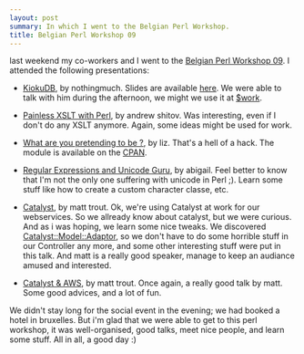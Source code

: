 ```yaml
---
layout: post
summary: In which I went to the Belgian Perl Workshop.
title: Belgian Perl Workshop 09
---
```


last weekend my co-workers and I went to the [Belgian Perl Workshop 09](http://conferences.mongueurs.net/bpw2009/). I attended the following presentations:

 * [KiokuDB](http://conferences.mongueurs.net/bpw2009/talk/1720), by nothingmuch. Slides are available [here](http://www.iinteractive.com/kiokudb/talks/bpw2009.xul). We were able to talk with him during the afternoon, we might we use it at [$work](http://rtgi.fr).

 * [Painless XSLT with Perl](http://conferences.mongueurs.net/bpw2009/talk/1740), by andrew shitov. Was interesting, even if I don't do any XSLT anymore. Again, some ideas might be used for work.

 * [What are you pretending to be ?](http://conferences.mongueurs.net/bpw2009/talk/1792), by liz. That's a hell of a hack. The module is available on the [CPAN](http://search.cpan.org/~elizabeth/persona/).

 * [Regular Expressions and Unicode Guru](http://conferences.mongueurs.net/bpw2009/event/473), by abigail. Feel better to know that I'm not the only one suffering with unicode in Perl ;). Learn some stuff like how to create a custom character classe, etc.

 * [Catalyst](http://conferences.mongueurs.net/bpw2009/event/474), by matt trout. Ok, we're using Catalyst at work for our webservices. So we allready know about catalyst, but we were curious. And as i was hoping, we learn some nice tweaks. We discovered [Catalyst::Model::Adaptor](http://search.cpan.org/perldoc?Catalyst::Model::Adaptor), so we don't have to do some horrible stuff in our Controller any more, and some other interesting stuff were put in this talk. And matt is a really good speaker, manage to keep an audiance amused and interested.

 * [Catalyst & AWS](http://conferences.mongueurs.net/bpw2009/event/476), by matt trout. Once again, a really good talk by matt. Some good advices, and a lot of fun.

We didn't stay long for the social event in the evening; we had booked a hotel in bruxelles. But i'm glad that we were able to get to this perl workshop, it was well-organised, good talks, meet nice people, and learn some stuff. All in all, a good day :)
